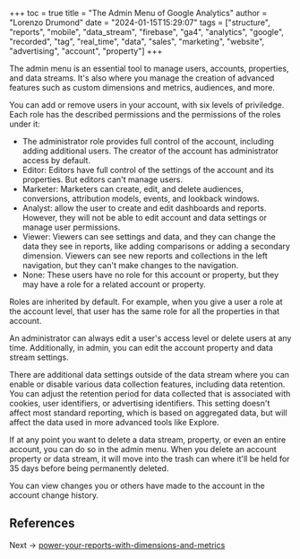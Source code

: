 +++
toc = true
title = "The Admin Menu of Google Analytics"
author = "Lorenzo Drumond"
date = "2024-01-15T15:29:07"
tags = ["structure",  "reports",  "mobile",  "data_stream",  "firebase",  "ga4",  "analytics",  "google",  "recorded",  "tag",  "real_time",  "data",  "sales",  "marketing",  "website",  "advertising",  "account",  "property"]
+++


The admin menu is an essential tool to manage users, accounts, properties, and
data streams. It's also where you manage the creation of advanced features such
as custom dimensions and metrics, audiences, and more.

You can add or remove users in your account, with six levels of priviledge. Each role has the described permissions and the permissions of the roles under it:
- The administrator role provides full control of the account, including adding additional users. The creator of the account has administrator access by default.
- Editor: Editors have full control of the settings of the account and its properties. But editors can't manage users.
- Marketer: Marketers can create, edit, and delete audiences, conversions, attribution models, events, and lookback windows.
- Analyst: allow the user to create and edit dashboards and reports. However, they will not be able to edit account and data settings or manage user permissions.
- Viewer: Viewers can see settings and data, and they can change the data they see in reports, like adding comparisons or adding a secondary dimension. Viewers can see new reports and collections in the left navigation, but they can't make changes to the navigation.
- None: These users have no role for this account or property, but they may have a role for a related account or property.

Roles are inherited by default. For example, when you give a user a role at the account level, that user has the same role for all the properties in that account.

An administrator can always edit a user's access level or delete users at any
time. Additionally, in admin, you can edit the account property and data stream
settings.

There are additional data settings outside of the data stream where you can
enable or disable various data collection features, including data retention.
You can adjust the retention period for data collected that is associated with
cookies, user identifiers, or advertising identifiers. This setting doesn't
affect most standard reporting, which is based on aggregated data, but will
affect the data used in more advanced tools like Explore.

If at any point you want to delete a data stream, property, or even an entire
account, you can do so in the admin menu. When you delete an account property
or data stream, it will move into the trash can where it'll be held for 35 days
before being permanently deleted.

You can view changes you or others have made to the account in the account change history.

## References

Next -> [power-your-reports-with-dimensions-and-metrics](/wiki/power-your-reports-with-dimensions-and-metrics/)
